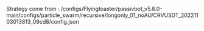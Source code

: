 Strategy come from : /configs/Flyingtoaster/passivbot_v5.8.0-main/configs/particle_swarm/recursive/longonly_01_noAU/CRVUSDT_20221103013813_09cd8/config.json
